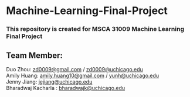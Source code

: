 # Machine-Learning-Final-Project
### This repository is created for MSCA 31009 Machine Learning Final Project
## Team Member:
Duo Zhou: zd0009@gmail.com / zd0009@uchicago.edu <br>
Amily Huang: amily.huang10@gmail.com / yunh@uchicago.edu <br>
Jenny Jiang: jejiang@uchicago.edu <br>
Bharadwaj Kacharla : bharadwajk@uchicago.edu <br>

